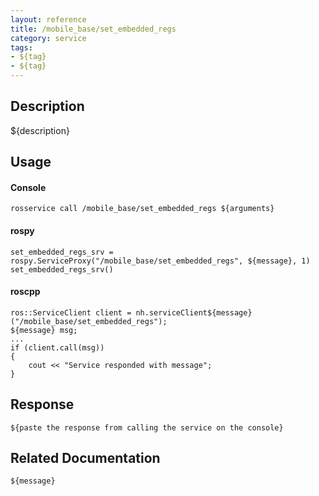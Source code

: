 ```yaml
---
layout: reference
title: /mobile_base/set_embedded_regs
category: service
tags: 
- ${tag} 
- ${tag}
---
```


## Description
${description}

## Usage
#### Console
```
rosservice call /mobile_base/set_embedded_regs ${arguments}
```

#### rospy
```
set_embedded_regs_srv = rospy.ServiceProxy("/mobile_base/set_embedded_regs", ${message}, 1)
set_embedded_regs_srv()
```

#### roscpp
```
ros::ServiceClient client = nh.serviceClient${message}("/mobile_base/set_embedded_regs");
${message} msg;
...
if (client.call(msg))
{
    cout << "Service responded with message";
}
```

## Response
```
${paste the response from calling the service on the console}
```

## Related Documentation
``${message}``  